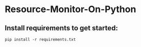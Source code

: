 # Resource-Monitor-On-Python
## Install requirements to get started:
```
pip install -r requirements.txt
```
